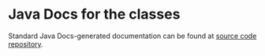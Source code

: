 # Java Docs for the classes #

Standard Java Docs-generated documentation can be found at [source code repository](http://pl-scrabble-like-java.googlecode.com/svn/trunk/Scrabble/doc/index.html).